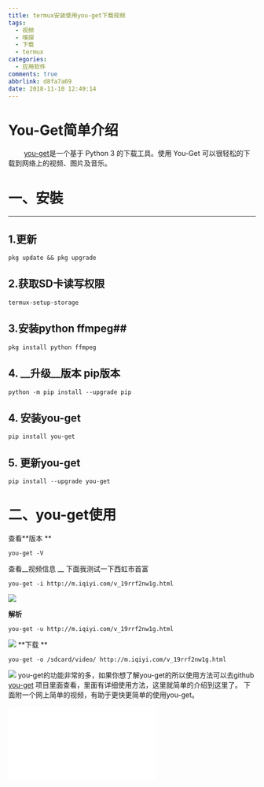 ```yaml
---
title: termux安装使用you-get下载视频
tags:
  - 视频
  - 嗅探
  - 下载
  - termux
categories:
  - 应用软件
comments: true
abbrlink: d8fa7a69
date: 2018-11-10 12:49:14
---
```


You-Get简单介绍
====
&emsp;&emsp; [you-get](https://github.com/soimort/you-get/wiki/%E4%B8%AD%E6%96%87%E8%AF%B4%E6%98%8E)是一个基于 Python 3 的下载工具。使用 You-Get 可以很轻松的下载到网络上的视频、图片及音乐。
# 一、安裝
----
## 1.更新

```
pkg update && pkg upgrade
```
## 2.获取SD卡读写权限
```
termux-setup-storage
```
## 3.安装python ffmpeg##

```
pkg install python ffmpeg
```
## 4. __升级__版本 pip版本
```
python -m pip install --upgrade pip
```
## 4. 安装you-get
```
pip install you-get
```
## 5. 更新you-get
```
pip install --upgrade you-get
```
<escape><!-- more --></escape>
----
# 二、you-get使用
 查看**版本 **
 ```
you-get -V  
```
 查看__视频信息 __ 
下面我测试一下西虹市首富
 ```
you-get -i http://m.iqiyi.com/v_19rrf2nw1g.html
 ```
 ![](01.jpg)
 
**解析**
```
you-get -u http://m.iqiyi.com/v_19rrf2nw1g.html
```
![](02.jpg)
**下载 **
```
you-get -o /sdcard/video/ http://m.iqiyi.com/v_19rrf2nw1g.html
```
![](03.jpg)
you-get的功能非常的多，如果你想了解you-get的所以使用方法可以去github [you-get](https://github.com/soimort/you-get/wiki/%E4%B8%AD%E6%96%87%E8%AF%B4%E6%98%8E) 项目里面查看，里面有详细使用方法，这里就简单的介绍到这里了。
下面附一个网上简单的视频，有助于更快更简单的使用you-get。
<iframe src="//player.bilibili.com/player.html?aid=24822266&cid=41834559&page=1" scrolling="no" border="0" frameborder="no" framespacing="0" allowfullscreen="true"> </iframe>

